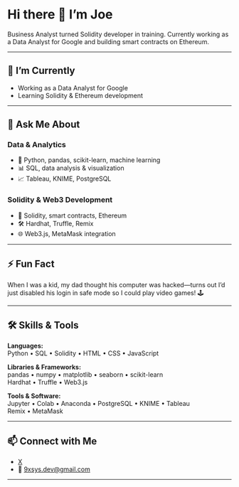 # Hi there 👋 I’m Joe

Business Analyst turned Solidity developer in training. Currently working as a Data Analyst for Google and building smart contracts on Ethereum.

---

## 🔭 I’m Currently
- Working as a Data Analyst for Google  
- Learning Solidity & Ethereum development

---

## 💬 Ask Me About

### Data & Analytics
- 🐍 Python, pandas, scikit-learn, machine learning  
- 📊 SQL, data analysis & visualization  
- 📈 Tableau, KNIME, PostgreSQL

### Solidity & Web3 Development
- 🔐 Solidity, smart contracts, Ethereum  
- 🛠 Hardhat, Truffle, Remix  
- 🌐 Web3.js, MetaMask integration

---

## ⚡ Fun Fact
When I was a kid, my dad thought his computer was hacked—turns out I’d just disabled his login in safe mode so I could play video games! 🕹

---

## 🛠 Skills & Tools

**Languages:**  
Python • SQL • Solidity • HTML • CSS • JavaScript  

**Libraries & Frameworks:**  
pandas • numpy • matplotlib • seaborn • scikit-learn  
Hardhat • Truffle • Web3.js  

**Tools & Software:**  
Jupyter • Colab • Anaconda • PostgreSQL • KNIME • Tableau  
Remix • MetaMask

---

## 📫 Connect with Me
- [X](https://x.com/9xsys_)  
- 📧 9xsys.dev@gmail.com  

---
